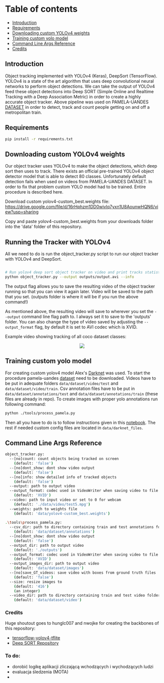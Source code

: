 # Table of contents
-  [Introduction](#introduction)
-  [Requirements](#requirements)
-  [Downloading custom YOLOv4 weights](#Downloading-custom-YOLOv4-weights)
-  [Training custom yolo model](#Training-custom-yolo-model)
-  [Command Line Args Reference](#Command-Line-Args-Reference)
-  [Credits](#credits)

## Introduction
Object tracking implemented with YOLOv4 (Keras), DeepSort (TensorFlow). YOLOv4 is a state of the art algorithm that uses deep convolutional neural networks to perform object detections. We can take the output of YOLOv4 feed these object detections into Deep SORT (Simple Online and Realtime Tracking with a Deep Association Metric) in order to create a highly accurate object tracker. Above pipeline was used on PAMELA-UANDES [DATASET](http://videodatasets.org/PAMELA-UANDES) in order to detect, track and count people getting on and off a metropolitan train. 

## Requirements
```bash
pip install -r requirements.txt
```

## Downloading custom YOLOv4 weights
Our object tracker uses YOLOv4 to make the object detections, which deep sort then uses to track. There exists an official pre-trained YOLOv4 object detector model that is able to detect 80 classes. Unfortunately default detection fails when used on videos from PAMELA-UANDES DATASET. In order to fix that problem custom YOLO model had to be trained. Entire procedure is described here. 

Download custom yolov4-custom_best.weights file: https://drive.google.com/file/d/16rHphzm1DD0wivlq7yxn1U8AounwHQN6/view?usp=sharing

Copy and paste yolov4-custom_best.weights from your downloads folder into the 'data' folder of this repository.

## Running the Tracker with YOLOv4
All we need to do is run the object_tracker.py script to run our object tracker with YOLOv4 and DeepSort.
```bash

# Run yolov4 deep sort object tracker on video and print tracks statistics
python object_tracker.py --output outputs/output.avi --info

```
The output flag allows you to save the resulting video of the object tracker running so that you can view it again later. Video will be saved to the path that you set. (outputs folder is where it will be if you run the above command!)

As mentioned above, the resulting video will save to wherever you set the ``--output`` command line flag path to. I always set it to save to the 'outputs' folder. You can also change the type of video saved by adjusting the ``--output_format`` flag, by default it is set to AVI codec which is XVID.

Example video showing tracking of all coco dataset classes:
<p align="center"><img src="data/helpers/all_classes.gif"\></p>

## Training custom yolo model
For creating custom yolov4 model Alex's [Darknet](https://github.com/AlexeyAB/darknet) was used. To start the procedure pamela-uandes [dataset](http://videodatasets.org/PAMELA-UANDES) need to be downloaded. Videos have to be put in adequate folders `data/dataset/video/test` and `data/dataset/video/train`. Csv annotation files have to be put in  `data/dataset/annotations/test` and `data/dataset/annotations/train` (these files are already in repo). To create images with proper yolo annotations run following command:
```bash
python ./tools/process_pamela.py
```
Then all you have to do is to follow instructions given in this [notebook](https://colab.research.google.com/drive/1zqRb08ljHvIIMR4fgAXeNy1kUtjDU85B?usp=sharing). The rest if needed custom config files are located in `data/darknet_files`. 

## Command Line Args Reference

```bash
object_tracker.py:
  --[no]count: count objects being tracked on screen
    (default: 'false')
  --[no]dont_show: dont show video output
    (default: 'false')
  --[no]info: show detailed info of tracked objects
    (default: 'false')
  --output: path to output video
  --output_format: codec used in VideoWriter when saving video to file
    (default: 'XVID')
  --video: path to input video or set to 0 for webcam
    (default: './data/video/test5.mpg')
  --weights: path to weights file
    (default: 'data/yolov4-custom_best.weights')
    
.\tools\process_pamela.py:
  --csv_dir: path to directory containing train and test annotations folders
    (default: 'data/dataset/annotations')
  --[no]dont_show: dont show video output
    (default: 'false')
  --output_dir: path to output video
    (default: './outputs')
  --output_format: codec used in VideoWriter when saving video to file
    (default: 'XVID')
  --output_images_dir: path to output video
    (default: 'data/dataset/images')
  --[no]save_GT_videos: save video with boxes from ground truth files
    (default: 'false')
  --size: resize images to
    (default: '416')
    (an integer)
  --video_dir: path to directory containing train and test video folders
    (default: 'data/dataset/video')
```

### Credits  

   Huge shoutout goes to hunglc007 and nwojke for creating the backbones of this repository:
  * [tensorflow-yolov4-tflite](https://github.com/hunglc007/tensorflow-yolov4-tflite)
  * [Deep SORT Repository](https://github.com/nwojke/deep_sort)

### To do:
- dorobić logikę aplikacji zliczającą wchodzących i wychodzących ludzi 
- evaluacja śledzenia (MOTA)
- 
